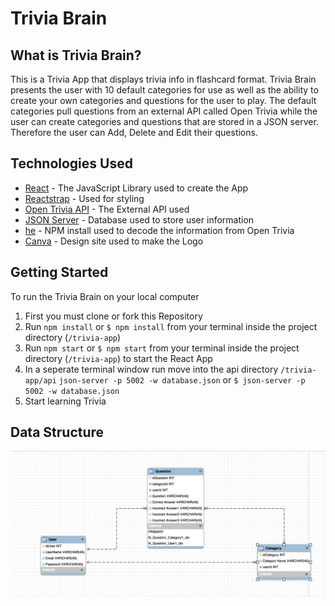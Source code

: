 # Trivia Brain

## What is Trivia Brain?
This is a Trivia App that displays trivia info in flashcard format. Trivia Brain presents the user with 10 default categories for use as well as the ability to create your own categories and questions for the user to play. The default categories pull questions from an external API called Open Trivia while the user can create categories and questions that are stored in a JSON server. Therefore the user can Add, Delete and Edit their questions.

## Technologies Used
* [React](https://github.com/facebook/create-react-app/) - The JavaScript Library used to create the App
* [Reactstrap](https://reactstrap.github.io/) - Used for styling
* [Open Trivia API](https://opentdb.com/api_config.php) - The External API used
* [JSON Server](https://github.com/typicode/json-server) - Database used to store user information
* [he](https://github.com/mathiasbynens/he) - NPM install used to decode the information from Open Trivia
* [Canva](https://www.canva.com/) - Design site used to make the Logo

## Getting Started
To run the Trivia Brain on your local computer
1. First you must clone or fork this Repository
2. Run `npm install` or `$ npm install` from your terminal inside the project directory (`/trivia-app`)
3. Run `npm start` or `$ npm start` from your terminal inside the project directory (`/trivia-app`) to start the React App
4. In a seperate terminal window run move into the api directory `/trivia-app/api` `json-server -p 5002 -w database.json` or `$ json-server -p 5002 -w database.json`
5. Start learning Trivia

## Data Structure
![ERD](./ERD.png)
